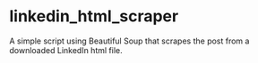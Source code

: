 # linkedin_html_scraper
A simple script using Beautiful Soup that scrapes the post from a downloaded LinkedIn html file.
